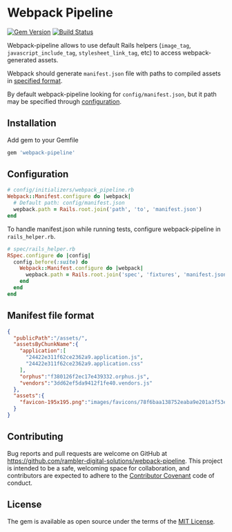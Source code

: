# Webpack Pipeline

[![Gem Version](https://badge.fury.io/rb/webpack-pipeline.svg)](https://badge.fury.io/rb/webpack-pipeline) [![Build Status](https://api.travis-ci.org/rambler-digital-solutions/webpack-pipeline.svg?branch=master)](https://travis-ci.org/rambler-digital-solutions/webpack-pipeline)

Webpack-pipeline allows to use default Rails helpers (`image_tag`, `javascript_include_tag`, `stylesheet_link_tag`, etc) to access webpack-generated assets.

Webpack should generate `manifest.json` file with paths to compiled assets in [specified format](#manifest-file-format).

By default webpack-pipeline looking for `config/manifest.json`, but it path may be specified through [configuration](#configuration).

## Installation

Add gem to your Gemfile

```ruby
gem 'webpack-pipeline'
```

## Configuration

```ruby
# config/initializers/webpack_pipeline.rb
Webpack::Manifest.configure do |webpack|
  # Default path: config/manifest.json
  wepback.path = Rails.root.join('path', 'to', 'manifest.json')
end
```

To handle manifest.json while running tests, configure webpack-pipeline in `rails_helper.rb`.

```ruby
# spec/rails_helper.rb
RSpec.configure do |config|
  config.before(:suite) do
    Webpack::Manifest.configure do |webpack|
      wepback.path = Rails.root.join('spec', 'fixtures', 'manifest.json')
    end
  end
end
```

## Manifest file format

```json
{
  "publicPath":"/assets/",
  "assetsByChunkName":{
    "application":[
      "24422e311f62ce2362a9.application.js",
      "24422e311f62ce2362a9.application.css"
    ],
    "orphus":"f380126f2ec17e439332.orphus.js",
    "vendors":"3dd62ef5da9412f1fe40.vendors.js"
  },
  "assets":{
    "favicon-195x195.png":"images/favicons/78f6baa138752eaba9e201a3f53e3c3b.favicon-195x195.png"
  }
}

```

## Contributing

Bug reports and pull requests are welcome on GitHub at https://github.com/rambler-digital-solutions/webpack-pipeline.
This project is intended to be a safe, welcoming space for collaboration, and contributors are expected
to adhere to the [Contributor Covenant](http://contributor-covenant.org/) code of conduct.

## License

The gem is available as open source under the terms of the [MIT License](http://opensource.org/licenses/MIT).

